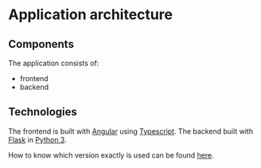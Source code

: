 # Application architecture

## Components

The application consists of:

- frontend
- backend

## Technologies

The frontend is built with [Angular](https://angular.io/) using [Typescript](https://www.typescriptlang.org/). The backend built with [Flask](https://flask.palletsprojects.com/en/1.1.x/) in [Python 3](https://www.python.org/).

How to know which version exactly is used can be found [here](../how-to/find-out-versions-used.md).


